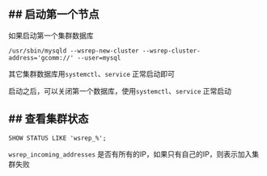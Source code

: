 ## ## 启动第一个节点

如果启动第一个集群数据库

```
/usr/sbin/mysqld --wsrep-new-cluster --wsrep-cluster-address='gcomm://' --user=mysql
```

其它集群数据库用`systemctl`、`service` 正常启动即可

启动之后，可以关闭第一个数据库，使用`systemctl`、`service` 正常启动


## ## 查看集群状态

```
SHOW STATUS LIKE 'wsrep_%';
```

`wsrep_incoming_addresses` 是否有所有的IP，如果只有自己的IP，则表示加入集群失败